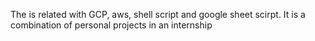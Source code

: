 
The is related with GCP, aws, shell script and google sheet scirpt. It is a combination of personal projects in an internship

